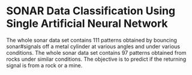 # SONAR Data Classification Using Single Artificial Neural Network

The whole sonar data set contains 111 patterns obtained by bouncing sonar#signals off a metal cylinder at various angles and under various conditions.  The whole sonar data set contains 97 patterns obtained from rocks under similar conditions.  The objective is to predict if the returning signal is from a rock or a mine.
